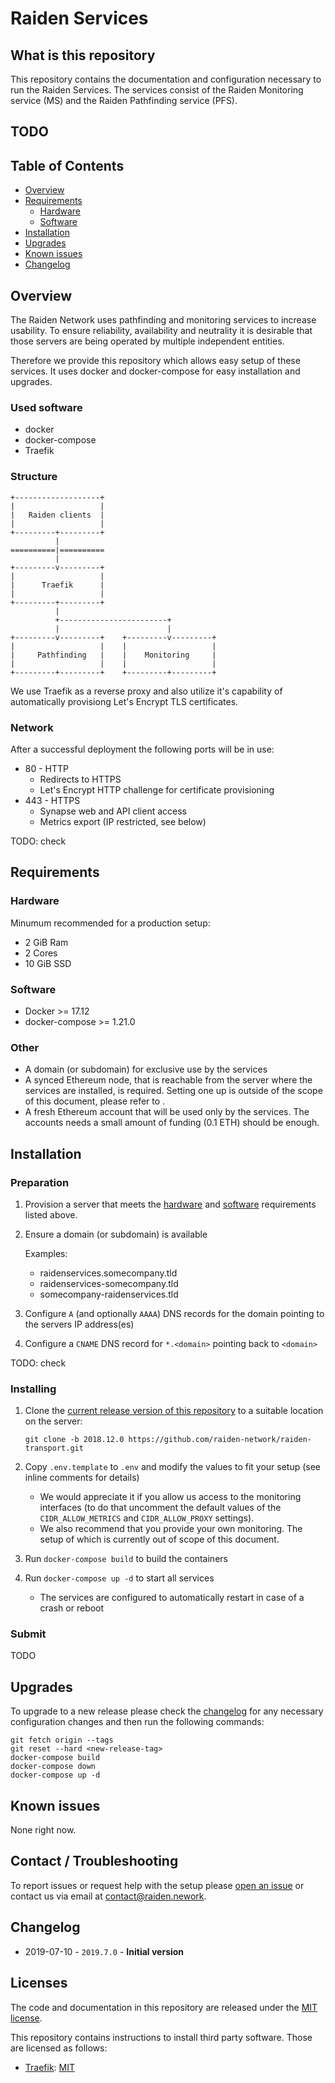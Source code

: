 # Raiden Services

## What is this repository

This repository contains the documentation and configuration necessary to run the Raiden Services. The services consist of the Raiden Monitoring service (MS) and the Raiden Pathfinding service (PFS).

## TODO
<!-- **Current release:** [2018.12.0](https://github.com/raiden-network/raiden-transport/tree/2018.12.0) -->

## Table of Contents

- [Overview](#overview)
- [Requirements](#requirements)
  - [Hardware](#hardware)
  - [Software](#software)
- [Installation](#installation)
- [Upgrades](#upgrades)
- [Known issues](#known-issues)
- [Changelog](#changelog)

## Overview

The Raiden Network uses pathfinding and monitoring services to increase usability.
To ensure reliability, availability and neutrality it is desirable that those servers are
being operated by multiple independent entities.

Therefore we provide this repository which allows easy setup of these services.
It uses docker and docker-compose for easy installation and upgrades.

### Used software

- docker
- docker-compose
- Traefik

### Structure


```
+-------------------+
|                   |
|   Raiden clients  |
|                   |
+---------+---------+
          |
==========|==========
          |
+---------v---------+
|                   |
|      Traefik      |
|                   |
+---------+---------+
          |
          +------------------------+
          |                        |
+---------v---------+    +---------v---------+
|                   |    |                   |
|     Pathfinding   |    |    Monitoring     |
|                   |    |                   |
+---------+---------+    +---------+---------+
```


We use Traefik as a reverse proxy and also utilize it's capability of automatically provisiong
Let's Encrypt TLS certificates.

### Network

After a successful deployment the following ports will be in use:

- 80 - HTTP
  - Redirects to HTTPS
  - Let's Encrypt HTTP challenge for certificate provisioning
- 443 - HTTPS
  - Synapse web and API client access
  - Metrics export (IP restricted, see below)
 
TODO: check

## Requirements

### Hardware

Minumum recommended for a production setup:

- 2 GiB Ram
- 2 Cores
- 10 GiB SSD

### Software

- Docker >= 17.12
- docker-compose >= 1.21.0

### Other

- A domain (or subdomain) for exclusive use by the services
- A synced Ethereum node, that is reachable from the server where the services are installed,
is required. Setting one up is outside of the scope of this document, please refer to
 <some link to eth node setup instructions>.
- A fresh Ethereum account that will be used only by the services. The accounts needs a small
amount of funding (0.1 ETH) should be enough.

## Installation

### Preparation

1. Provision a server that meets the [hardware](#hardware) and [software](#software) requirements listed above.
1. Ensure a domain (or subdomain) is available

   Examples:
   - raidenservices.somecompany.tld
   - raidenservices-somecompany.tld
   - somecompany-raidenservices.tld

1. Configure `A` (and optionally `AAAA`) DNS records for the domain pointing to the servers IP address(es)
1. Configure a `CNAME` DNS record for `*.<domain>` pointing back to `<domain>`

TODO: check

### Installing

1. Clone the [current release version of this repository](https://github.com/raiden-network/raiden-transport/tree/2018.12.0)
   to a suitable location on the server:

   ```shell
   git clone -b 2018.12.0 https://github.com/raiden-network/raiden-transport.git
   ```
1. Copy `.env.template` to `.env` and modify the values to fit your setup (see inline comments for details)
   - We would appreciate it if you allow us access to the monitoring interfaces
     (to do that uncomment the default values of the `CIDR_ALLOW_METRICS` and `CIDR_ALLOW_PROXY` settings).
   - We also recommend that you provide your own monitoring. The setup of which is currently out of scope of this document.
1. Run `docker-compose build` to build the containers
1. Run `docker-compose up -d` to start all services
   - The services are configured to automatically restart in case of a crash or reboot

### Submit

TODO

## Upgrades

To upgrade to a new release please check the [changelog](#changelog) for any necessary
configuration changes and then run the following commands:

```shell
git fetch origin --tags
git reset --hard <new-release-tag>
docker-compose build
docker-compose down
docker-compose up -d
```


## Known issues

None right now.


## Contact / Troubleshooting

To report issues or request help with the setup please [open an issue](https://github.com/raiden-network/raiden-services/issues/new)
or contact us via email at contact@raiden.nework.


## Changelog

- 2019-07-10 - `2019.7.0` - **Initial version**


## Licenses

The code and documentation in this repository are released under the [MIT license](LICENSE).

This repository contains instructions to install third party software. Those are licensed as follows:

- [Traefik](https://github.com/containous/traefik): [MIT](https://github.com/containous/traefik/blob/6a55772cda1684546a6a5456b6847e0f9b3df44d/LICENSE.md)
